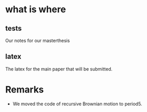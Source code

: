 # what is where

## tests

Our notes for our masterthesis

## latex

The latex for the main paper that will be submitted.

# Remarks

- We moved the code of recursive Brownian motion to period5.
